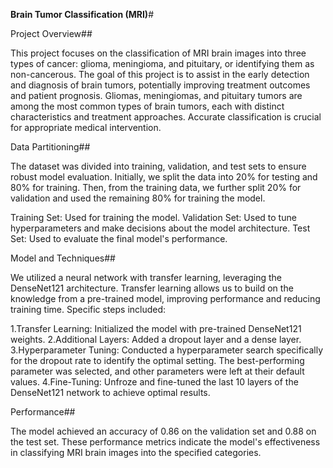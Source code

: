 **Brain Tumor Classification (MRI)**#

Project Overview##

This project focuses on the classification of MRI brain images into three types of cancer: glioma, meningioma, and pituitary, or identifying them as non-cancerous. The goal of this project is to assist in the early detection and diagnosis of brain tumors, potentially improving treatment outcomes and patient prognosis. Gliomas, meningiomas, and pituitary tumors are among the most common types of brain tumors, each with distinct characteristics and treatment approaches. Accurate classification is crucial for appropriate medical intervention.

Data Partitioning##

The dataset was divided into training, validation, and test sets to ensure robust model evaluation. Initially, we split the data into 20% for testing and 80% for training. Then, from the training data, we further split 20% for validation and used the remaining 80% for training the model.

Training Set: Used for training the model.
Validation Set: Used to tune hyperparameters and make decisions about the model architecture.
Test Set: Used to evaluate the final model's performance.

Model and Techniques##

We utilized a neural network with transfer learning, leveraging the DenseNet121 architecture. Transfer learning allows us to build on the knowledge from a pre-trained model, improving performance and reducing training time. Specific steps included:

1.Transfer Learning: Initialized the model with pre-trained DenseNet121 weights.
2.Additional Layers: Added a dropout layer and a dense layer.
3.Hyperparameter Tuning: Conducted a hyperparameter search specifically for the dropout rate to identify the optimal setting. The best-performing parameter was selected, and other parameters were left at their default values.
4.Fine-Tuning: Unfroze and fine-tuned the last 10 layers of the DenseNet121 network to achieve optimal results.

Performance##

The model achieved an accuracy of 0.86 on the validation set and 0.88 on the test set. These performance metrics indicate the model's effectiveness in classifying MRI brain images into the specified categories.

